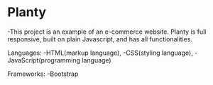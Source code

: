 # Planty
-This project is an example of an e-commerce website. Planty is full responsive, built on plain Javascript, and has all functionalities.

Languages:
-HTML(markup language),
-CSS(styling language),
-JavaScript(programming language)

Frameworks: 
-Bootstrap
